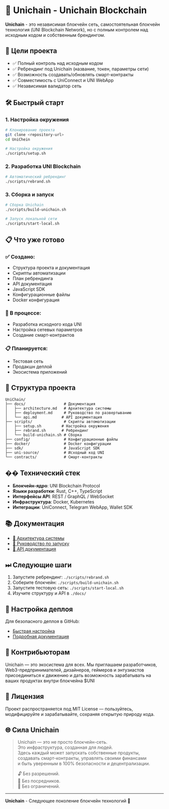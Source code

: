# 🚀 Unichain - Unichain Blockchain

**Unichain** - это независимая блокчейн сеть, самостоятельная блокчейн технология (UNI Blockchain Network), но с полным контролем над исходным кодом и собственным брендингом.

## 🎯 Цели проекта

- ✅ Полный контроль над исходным кодом
- ✅ Ребрендинг под Unichain (название, токен, параметры сети)
- ✅ Возможность создавать/обновлять смарт-контракты
- ✅ Совместимость с UniConnect и UNI WebApp
- ✅ Независимая валидатор сеть

## 🛠 Быстрый старт

### 1. Настройка окружения

```bash
# Клонирование проекта
git clone <repository-url>
cd UniChein

# Настройка окружения
./scripts/setup.sh
```

### 2. Разработка UNI Blockchain

```bash
# Автоматический ребрендинг
./scripts/rebrand.sh
```

### 3. Сборка и запуск

```bash
# Сборка Unichain
./scripts/build-unichain.sh

# Запуск локальной сети
./scripts/start-local.sh
```

## 📋 Что уже готово

### ✅ Создано:
- Структура проекта и документация
- Скрипты автоматизации
- План ребрендинга
- API документация
- JavaScript SDK
- Конфигурационные файлы
- Docker конфигурация

### 🔄 В процессе:
- Разработка исходного кода UNI
- Настройка сетевых параметров
- Создание смарт-контрактов

### 📋 Планируется:
- Тестовая сеть
- Продакшн деплой
- Экосистема приложений

## 📁 Структура проекта

```
UniChain/
├── docs/                 # Документация
│   ├── architecture.md   # Архитектура системы
│   ├── deployment.md     # Руководство по развертыванию
│   └── api.md           # API документация
├── scripts/              # Скрипты автоматизации
│   ├── setup.sh         # Настройка окружения
│   ├── rebrand.sh       # Ребрендинг
│   └── build-unichain.sh # Сборка
├── config/               # Конфигурационные файлы
├── docker/               # Docker конфигурации
├── sdk/                  # JavaScript SDK
├── uni-source/           # Исходный код UNI
└── contracts/            # Смарт-контракты
```

## �� Технический стек

* **Блокчейн-ядро**: UNI Blockchain Protocol
* **Языки разработки**: Rust, C++, TypeScript
* **Интерфейсы API**: REST / GraphQL / WebSocket
* **Инфраструктура**: Docker, Kubernetes
* **Интеграции**: UniConnect, Telegram WebApp, Wallet SDK

## 📚 Документация

* [🧠 Архитектура системы](./docs/architecture.md)
* [🚀 Руководство по запуску](./docs/deployment.md)
* [🔌 API документация](./docs/api.md)

## ⏭ Следующие шаги

1. Запустите ребрендинг: `./scripts/rebrand.sh`
2. Соберите блокчейн: `./scripts/build-unichain.sh`
3. Запустите тестовую сеть: `./scripts/start-local.sh`
4. Изучите структуру и API в `./docs/`

## 🔑 Настройка деплоя

Для безопасного деплоя в GitHub:
- [Быстрая настройка](./DEPLOY_SETUP.md)
- [Подробная документация](./docs/deploy-key-setup.md)

## 🤝 Контрибьюторам

Unichain — это экосистема для всех.
Мы приглашаем разработчиков, Web3-предпринимателей, дизайнеров, геймеров и энтузиастов присоединиться к движению и дать возможность зарабатывать на ваших продуктах внутри блокчейна $UNI

## 📄 Лицензия

Проект распространяется под MIT License — пользуйтесь, модифицируйте и зарабатывайте, сохраняя открытую природу кода.

## 🌐 Сила Unichain

> Unichain — это не просто блокчейн-сеть.  
> Это инфраструктура, созданная для людей.  
> Здесь каждый может запускать собственные продукты,  
> создавать смарт-контракты, управлять своими финансами  
> и быть уверенным в 100% безопасности и децентрализации.  
>
> 🔓 Без разрешений.  
> 💸 Без посредников.  
> 🚀 Без ограничений.

---

**Unichain** - Следующее поколение блокчейн технологий 🚀
